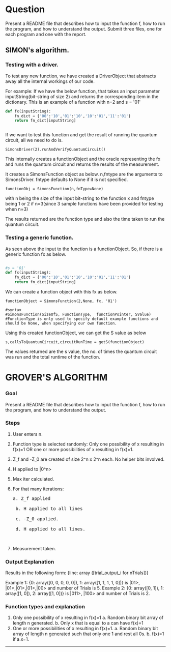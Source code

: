 # Question
Present a README file that describes how to input the function f, how to run the program, and how to understand the output. Submit three files, one for each program and one with the report.

## SIMON's algorithm.

### Testing with a driver.

To test any new function, we have created a DriverObject that abstracts away all the internal workings of our code.


For example:
If we have the below function, that takes an input parameter inputString(bit-string of size 2) and returns the corresponding item in the dictionary. This is an example of a function with n=2 and s = '01' 


```python
def fx(inputString):
	fn_dict = {'00':'10','01':'10','10':'01','11':'01'}  
	return fn_dict[inputString]



```

If we want to test this function and get the result of running the quantum circuit, all we need to do is.

```
SimonsDriver(2).runAndVerifyQuantumCircuit()
```

This internally creates a functionObject and the oracle representing the fx and runs the quantum circuit and returns the results of the measurement.

It creates a SimonsFunction object as below. n,fntype are the arguments to SimonsDriver. fntype defaults to None if it is not specified.

```
functionObj = SimonsFunction(n,fnType=None)
```

with n being the size of the input bit-string to the function x and fntype being 1 or 2 if n=3(since 3 sample functions have been provided for testing when n=3)


The results returned are the function type and also the time taken to run the quantum circuit.

### Testing a generic function.
As seen above the input to the function is a functionObject. So, if there is a generic function fx as below.

```python

#s = '01'
def fx(inputString):
	fn_dict = {'00':'10','01':'10','10':'01','11':'01'}  
	return fn_dict[inputString]
```

We can create a function object with this fx as below.

```
functionObject = SimonsFunction(2,None, fx, '01')

#syntax
#SimonsFunction(SizeOfS, FunctionType,  functionPointer, SValue)
#FunctionType is only used to specify default example functions and should be None, when specifying our own function.
```

Using this created functionObject, we can get the S value as below

```
s,callsToQuantumCircuit,circuitRunTime = getS(functionObject)
```

The values returned are the s value, the no. of times the quantum circuit was run and the total runtime of the function.

# GROVER'S ALGORITHM

### Goal

Present a README file that describes how to input the function f, how to run the program, and how to understand the output.

### Steps

1. User enters n. 
2. Function type is selected randomly: Only one possibility of x resulting in f(x)=1 OR one or more possibilities of x resulting in f(x)=1.
3. Z_f and -Z_0 are created of size 2^n x 2^n each. No helper bits involved.
4. H applied to |0^n>
5. Max iter calculated.
6. For that many iterations:<br>
	<pre>a. Z_f applied<br>
	b. H applied to all lines<br>
	c. -Z_0 applied.<br>
	d. H applied to all lines.</pre><br>
	
7. Measurement taken.

### Output Explanation

Results in the following form: {line: array ([trial_output_i for nTrials])}

Example 1: {0: array([0, 0, 0, 0, 0]), 1: array([1, 1, 1, 1, 0])} is |01>, |01>,|01>,|01>,|00> and number of Trials is 5.
Example 2: {0: array([0, 1]), 1: array([1, 0]), 2: array([1, 0])} is |011>, |100> and number of Trials is 2.

### Function types and explanation

1. Only one possibility of x resulting in f(x)=1 
	a. Random binary bit array of length n generated.
	b. Only x that is equal to a can have f(x)=1
2. One or more possibilities of x resulting in f(x)=1.
	a. Random binary bit array of length n generated such that only one 1 and rest all 0s.
	b. f(x)=1 if a.x=1.
-------------------------------------------------------------------------------------------------------------------
